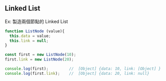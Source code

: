 ## Linked List
Ex: 製造兩個節點的 Linked List
```js
function ListNode (value){
  this.data = value;
  this.link = null;
}

const first = new ListNode(10);
first.link = new ListNode(20);

console.log(first);         //  [Object] {data: 10, link: [Object] }
console.log(first.link);    //  [Object] {data: 20, link: null}
```
